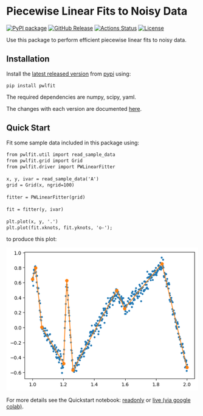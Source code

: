 # Piecewise Linear Fits to Noisy Data

[![PyPI package](https://img.shields.io/badge/pip%20install-pwlfit-brightgreen)](https://pypi.org/project/pwlfit/) [![GitHub Release](https://img.shields.io/github/v/release/dkirkby/pwlfit?color=green)](https://github.com/dkirkby/pwlfit/releases) [![Actions Status](https://github.com/dkirkby/pwlfit/workflows/Test/badge.svg)](https://github.com/dkirkby/pwlfit/actions) [![License](https://img.shields.io/github/license/dkirkby/pwlfit)](https://github.com/dkirkby/pwlfit/blob/main/LICENSE)

Use this package to perform efficient piecewise linear fits to noisy data.

## Installation

Install the [latest released version](https://github.com/dkirkby/pwlfit/releases/latest) from [pypi](https://pypi.org/project/pwlfit/) using:
```
pip install pwlfit
```
The required dependencies are numpy, scipy, yaml.

The changes with each version are documented [here](CHANGELOG.md).

## Quick Start

Fit some sample data included in this package using:
```
from pwlfit.util import read_sample_data
from pwlfit.grid import Grid
from pwlfit.driver import PWLinearFitter

x, y, ivar = read_sample_data('A')
grid = Grid(x, ngrid=100)

fitter = PWLinearFitter(grid)

fit = fitter(y, ivar)

plt.plot(x, y, '.')
plt.plot(fit.xknots, fit.yknots, 'o-');
```
to produce this plot:

![Fit to sample A data](https://github.com/dkirkby/pwlfit/blob/main/examples/Quickstart-sampleA.png?raw=true)

For more details see the Quickstart notebook: [readonly](https://github.com/dkirkby/pwlfit/blob/main/examples/Quickstart.ipynb) or [live (via google colab)](https://colab.research.google.com/github/dkirkby/pwlfit/blob/main/examples/Quickstart.ipynb).
